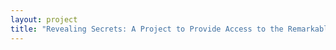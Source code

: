 ```yaml
--- 
layout: project 
title: "Revealing Secrets: A Project to Provide Access to the Remarkable Literary Archives of the University of Illinois at Urbana-Champaign" 
---
```



